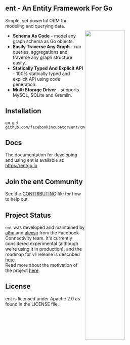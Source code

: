 ## ent - An Entity Framework For Go

<img width="50%" 
align="right"
style="display: block; margin:40px auto;" 
src="https://s3.eu-central-1.amazonaws.com/entgo.io/assets/gopher_graph.png"/>

Simple, yet powerful ORM for modeling and querying data.

- **Schema As Code** - model any graph schema as Go objects.
- **Easily Traverse Any Graph** - run queries, aggregations and traverse any graph structure easily.
- **Statically Typed And Explicit API** - 100% statically typed and explicit API using code generation.
- **Multi Storage Driver** - supports MySQL, SQLite and Gremlin.

## Installation
```console
go get github.com/facebookincubator/ent/cmd/entc
```

## Docs
The documentation for developing and using ent is available at: https://entgo.io

## Join the ent Community
See the [CONTRIBUTING](CONTRIBUTING.md) file for how to help out.

## Project Status
`ent` was developed and maintained by [a8m](https://github.com/a8m) and [alexsn](https://github.com/alexsn)
from the Facebook Connectivity team. It's currently considered experimental (although we're using it in production),
and the roadmap for v1 release is described [here](https://github.com/facebookincubator/ent/issues/46).  
Read more about the motivation of the project [here](https://entgo.io/blog/2019/10/03/introducing-ent).

## License
ent is licensed under Apache 2.0 as found in the LICENSE file.
